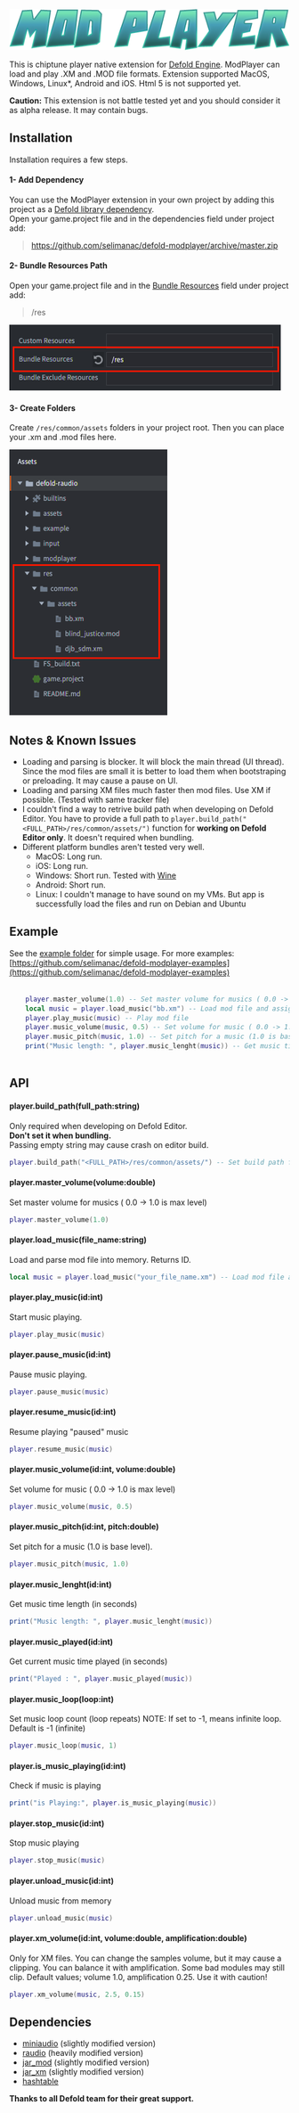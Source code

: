 ![ModPlayer](https://github.com/selimanac/defold-modplayer/blob/master/assets/modplayer_logo.png?raw=true)



This is chiptune player native extension for [Defold Engine](https://www.defold.com/). ModPlayer can load and play .XM and .MOD file formats. Extension supported MacOS, Windows, Linux*, Android and iOS. Html 5 is not supported yet.

**Caution:** This extension is not battle tested yet and you should consider it as alpha release. It may contain bugs.


## Installation

Installation requires a few steps. 

#### 1- Add Dependency

You can use the ModPlayer extension in your own project by adding this project as a [Defold library dependency](http://www.defold.com/manuals/libraries/).  
Open your game.project file and in the dependencies field under project add:

>https://github.com/selimanac/defold-modplayer/archive/master.zip

#### 2- Bundle Resources Path

Open your game.project file and in the [Bundle Resources](https://www.defold.com/manuals/project-settings/) field under project add:

>/res

![Bundle](https://github.com/selimanac/defold-modplayer/blob/master/assets/screenshots/bundle.png?raw=true)

#### 3- Create Folders

Create `/res/common/assets` folders in your project root. Then you can place your .xm and .mod files here.

![Bundle](https://github.com/selimanac/defold-modplayer/blob/master/assets/screenshots/folders.png?raw=true)


## Notes & Known Issues

* Loading and parsing is blocker. It will block the main thread (UI thread). Since the mod files are small it is better to load them when bootstraping or preloading. It may cause a pause on UI.
* Loading and parsing XM files much faster then mod files. Use XM if possible. (Tested with same tracker file) 
* I couldn't find a way to retrive build path when developing on Defold Editor. You have to provide a full path to `player.build_path("<FULL_PATH>/res/common/assets/")` function for **working on Defold Editor only**. It doesn't required when bundling.
* Different platform bundles aren't tested very well.
	* MacOS: Long run.
	* iOS: Long run. 
	* Windows: Short run. Tested with [Wine](https://www.winehq.org/) 
	* Android: Short run. 
	* Linux: I couldn't manage to have sound on my VMs. But app is successfully load the files and run on Debian and Ubuntu	
	
## Example

See the [example folder](https://github.com/selimanac/defold-modplayer/tree/master/example) for simple usage. For more examples: [https://github.com/selimanac/defold-modplayer-examples](https://github.com/selimanac/defold-modplayer-examples)

```lua

	player.master_volume(1.0) -- Set master volume for musics ( 0.0 -> 1.0 is max level)
	local music = player.load_music("bb.xm") -- Load mod file and assign it is ID
	player.play_music(music) -- Play mod file
	player.music_volume(music, 0.5) -- Set volume for music ( 0.0 -> 1.0 is max level)
	player.music_pitch(music, 1.0) -- Set pitch for a music (1.0 is base level)
	print("Music length: ", player.music_lenght(music)) -- Get music time length (in seconds)
	
```

## API

#### player.build_path(full_path:string)

Only required when developing on Defold Editor.   
**Don't set it when bundling.**  
Passing empty string may cause crash on editor build. 

```lua
player.build_path("<FULL_PATH>/res/common/assets/") -- Set build path for working on Editor only 
```

#### player.master_volume(volume:double)

Set master volume for musics ( 0.0 -> 1.0 is max level)

```lua
player.master_volume(1.0)
```

#### player.load_music(file_name:string)

Load and parse mod file into memory.
Returns ID.

```lua
local music = player.load_music("your_file_name.xm") -- Load mod file and assign it is ID[int] 
```

#### player.play_music(id:int)

Start music playing.

```lua
player.play_music(music) 
```

#### player.pause_music(id:int)

Pause music playing.

```lua
player.pause_music(music) 
```

#### player.resume_music(id:int)

Resume playing "paused" music

```lua
player.resume_music(music)
```

#### player.music_volume(id:int, volume:double)

Set volume for music ( 0.0 -> 1.0 is max level)

```lua
player.music_volume(music, 0.5)
```

#### player.music_pitch(id:int, pitch:double)

Set pitch for a music (1.0 is base level). 

```lua
player.music_pitch(music, 1.0) 
```

#### player.music_lenght(id:int)

Get music time length (in seconds)

```lua
print("Music length: ", player.music_lenght(music))
```

#### player.music_played(id:int)

Get current music time played (in seconds)

```lua
print("Played : ", player.music_played(music))
```

#### player.music_loop(loop:int)

Set music loop count (loop repeats) NOTE: If set to -1, means infinite loop. Default is -1 (infinite)

```lua
player.music_loop(music, 1)
```

#### player.is_music_playing(id:int)

Check if music is playing

```lua
print("is Playing:", player.is_music_playing(music)) 
```

#### player.stop_music(id:int)

Stop music playing

```lua
player.stop_music(music) 
```

#### player.unload_music(id:int)

Unload music from memory

```lua
player.unload_music(music)
```

#### player.xm_volume(id:int, volume:double, amplification:double)

Only for XM files. You can change the samples volume, but it may cause a clipping. You can balance it with amplification. Some bad modules may still clip. Default values; volume 1.0, amplification 0.25.
Use it with caution!

```lua
player.xm_volume(music, 2.5, 0.15)
```

## Dependencies

* [miniaudio](https://github.com/dr-soft/miniaudio) (slightly modified version)
* [raudio](https://github.com/raysan5/raylib/blob/master/src/raudio.c) (heavily modified version)
* [jar_mod](https://github.com/kd7tck/jar/blob/master/jar_mod.h) (slightly modified version)
* [jar_xm](https://github.com/kd7tck/jar/blob/master/jar_xm.h) (slightly modified version)
* [hashtable](https://github.com/JCash/containers/blob/master/src/jc/hashtable.h)

**Thanks to all Defold team for their great support.**